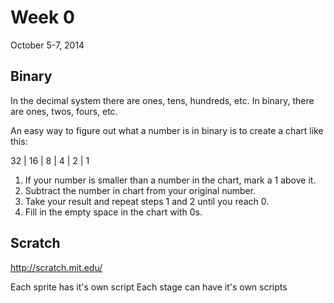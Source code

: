 # Week 0
October 5-7, 2014

## Binary
In the decimal system there are ones, tens, hundreds, etc. In binary, there are ones, twos, fours, etc.

An easy way to figure out what a number is in binary is to create a chart like this:

32 | 16 | 8 | 4 | 2 | 1

1. If your number is smaller than a number in the chart, mark a 1 above it.
2. Subtract the number in chart from your original number.
3. Take your result and repeat steps 1 and 2 until you reach 0.
4. Fill in the empty space in the chart with 0s.

## Scratch
http://scratch.mit.edu/

Each sprite has it's own script
Each stage can have it's own scripts
